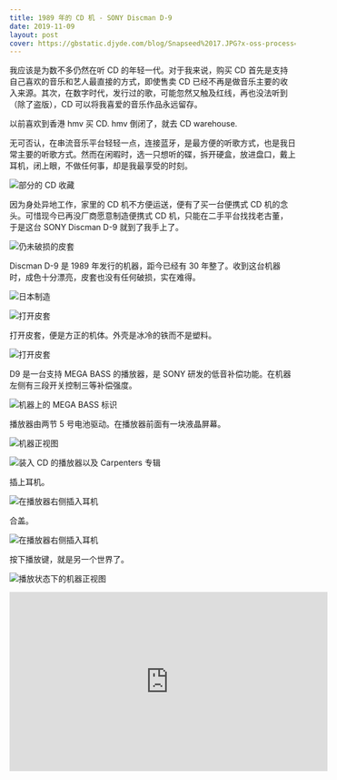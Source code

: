 ```yaml
---
title: 1989 年的 CD 机 - SONY Discman D-9
date: 2019-11-09
layout: post
cover: https://gbstatic.djyde.com/blog/Snapseed%2017.JPG?x-oss-process=style/80
---
```


我应该是为数不多仍然在听 CD 的年轻一代。对于我来说，购买 CD 首先是支持自己喜欢的音乐和艺人最直接的方式，即使售卖 CD 已经不再是做音乐主要的收入来源。其次，在数字时代，发行过的歌，可能忽然又触及红线，再也没法听到（除了盗版），CD 可以将我喜爱的音乐作品永远留存。

以前喜欢到香港 hmv 买 CD. hmv 倒闭了，就去 CD warehouse.

无可否认，在串流音乐平台轻轻一点，连接蓝牙，是最方便的听歌方式，也是我日常主要的听歌方式。然而在闲暇时，选一只想听的碟，拆开硬盒，放进盘口，戴上耳机，闭上眼，不做任何事，却是我最享受的时刻。

![部分的 CD 收藏](https://gbstatic.djyde.com/blog/Snapseed%2013.JPG?x-oss-process=style/80)

因为身处异地工作，家里的 CD 机不方便运送，便有了买一台便携式 CD 机的念头。可惜现今已再没厂商愿意制造便携式 CD 机，只能在二手平台找找老古董，于是这台 SONY Discman D-9 就到了我手上了。

![仍未破损的皮套](https://gbstatic.djyde.com/blog/Snapseed%2011.JPG?x-oss-process=style/80)

Discman D-9 是 1989 年发行的机器，距今已经有 30 年整了。收到这台机器时，成色十分漂亮，皮套也没有任何破损，实在难得。

![日本制造](https://gbstatic.djyde.com/blog/Snapseed%2012.JPG?x-oss-process=style/80)

![打开皮套](https://gbstatic.djyde.com/blog/Snapseed%2014.JPG?x-oss-process=style/80)

打开皮套，便是方正的机体。外壳是冰冷的铁而不是塑料。

![打开皮套](https://gbstatic.djyde.com/blog/Snapseed%2018.JPG?x-oss-process=style/80)

D9 是一台支持 MEGA BASS 的播放器，是 SONY 研发的低音补偿功能。在机器左侧有三段开关控制三等补偿强度。

![机器上的 MEGA BASS 标识](https://gbstatic.djyde.com/blog/Snapseed%2018.JPG?x-oss-process=style/80)

播放器由两节 5 号电池驱动。在播放器前面有一块液晶屏幕。

![机器正视图](https://gbstatic.djyde.com/blog/Snapseed%2015.JPG?x-oss-process=style/80)

![装入 CD 的播放器以及 Carpenters 专辑](https://gbstatic.djyde.com/blog/Snapseed%2019.JPG?x-oss-process=style/80)

插上耳机。

![在播放器右侧插入耳机](https://gbstatic.djyde.com/blog/Snapseed%2021.JPG?x-oss-process=style/80)

合盖。

![在播放器右侧插入耳机](https://gbstatic.djyde.com/blog/Snapseed%2020.JPG?x-oss-process=style/80)

按下播放键，就是另一个世界了。

![播放状态下的机器正视图](https://gbstatic.djyde.com/blog/Snapseed%2022.JPG?x-oss-process=style/80)

<iframe width="560" height="315" src="https://www.youtube.com/embed/kexa1wB8vmM" frameborder="0" allow="accelerometer; autoplay; encrypted-media; gyroscope; picture-in-picture" allowfullscreen></iframe>